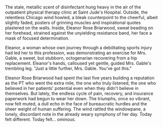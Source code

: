 The stale, metallic scent of disinfectant hung heavy in the air of the outpatient physical therapy clinic at Saint Jude's Hospital. Outside, the relentless Chicago wind howled, a bleak counterpoint to the cheerful, albeit slightly faded, posters of grinning muscles and inspirational quotes plastered on the walls. Inside, Eleanor Rose Briarwood, sweat beading on her forehead, strained against the unyielding resistance band, her face a mask of focused determination.

Eleanor, a woman whose own journey through a debilitating sports injury had led her to this profession, was demonstrating an exercise for Mrs. Gable, a sweet, but stubborn, octogenarian recovering from a hip replacement. Eleanor's hands, calloused yet gentle, guided Mrs. Gable's trembling leg. "Just a little further, Mrs. Gable. You've got this."

Eleanor Rose Briarwood had spent the last five years building a reputation as the PT who went the extra mile, the one who truly listened, the one who believed in her patients' potential even when they didn't believe in themselves. But lately, the endless cycle of pain, recovery, and insurance paperwork had begun to wear her down. The triumphs, once so vibrant, now felt muted, a dull echo in the face of bureaucratic hurdles and the sheer weight of human suffering. The wind rattled the windowpane, a lonely, discordant note in the already weary symphony of her day. Today felt different. Today felt… ominous.
